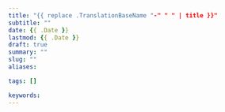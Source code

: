 ```yaml
---
title: "{{ replace .TranslationBaseName "-" " " | title }}"
subtitle: ""
date: {{ .Date }}
lastmod: {{ .Date }}
draft: true
summary: ""
slug: ""
aliases:

tags: []

keywords:
---
```


<!--more-->
